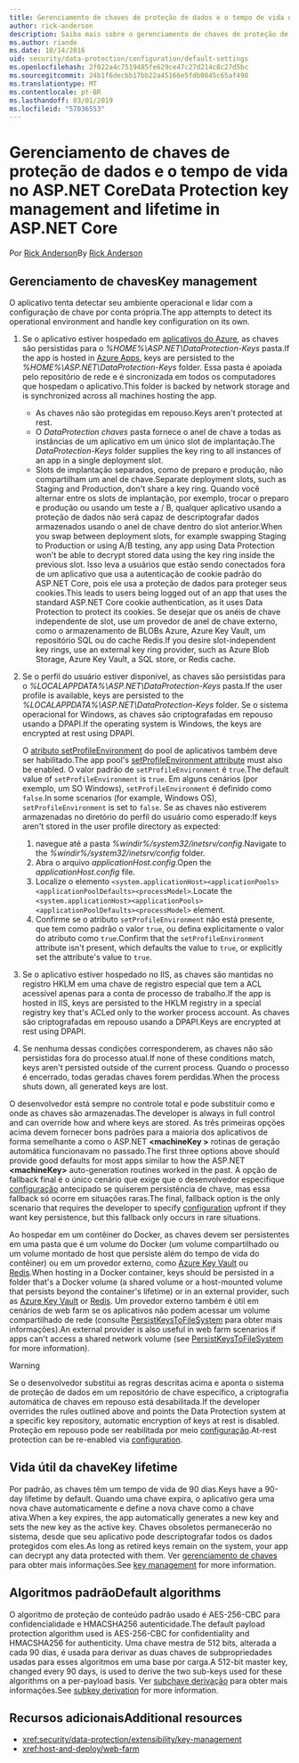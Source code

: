```yaml
---
title: Gerenciamento de chaves de proteção de dados e o tempo de vida no ASP.NET Core
author: rick-anderson
description: Saiba mais sobre o gerenciamento de chaves de proteção de dados e o tempo de vida no ASP.NET Core.
ms.author: riande
ms.date: 10/14/2016
uid: security/data-protection/configuration/default-settings
ms.openlocfilehash: 2f022a4c7519485fe629ce47c27d214c8c27d5bc
ms.sourcegitcommit: 24b1f6decbb17bb22a45166e5fdb0845c65af498
ms.translationtype: MT
ms.contentlocale: pt-BR
ms.lasthandoff: 03/01/2019
ms.locfileid: "57036553"
---
```

# <a name="data-protection-key-management-and-lifetime-in-aspnet-core"></a><span data-ttu-id="f7de4-103">Gerenciamento de chaves de proteção de dados e o tempo de vida no ASP.NET Core</span><span class="sxs-lookup"><span data-stu-id="f7de4-103">Data Protection key management and lifetime in ASP.NET Core</span></span>

<span data-ttu-id="f7de4-104">Por [Rick Anderson](https://twitter.com/RickAndMSFT)</span><span class="sxs-lookup"><span data-stu-id="f7de4-104">By [Rick Anderson](https://twitter.com/RickAndMSFT)</span></span>

## <a name="key-management"></a><span data-ttu-id="f7de4-105">Gerenciamento de chaves</span><span class="sxs-lookup"><span data-stu-id="f7de4-105">Key management</span></span>

<span data-ttu-id="f7de4-106">O aplicativo tenta detectar seu ambiente operacional e lidar com a configuração de chave por conta própria.</span><span class="sxs-lookup"><span data-stu-id="f7de4-106">The app attempts to detect its operational environment and handle key configuration on its own.</span></span>

1. <span data-ttu-id="f7de4-107">Se o aplicativo estiver hospedado em [aplicativos do Azure](https://azure.microsoft.com/services/app-service/), as chaves são persistidas para o *%HOME%\ASP.NET\DataProtection-Keys* pasta.</span><span class="sxs-lookup"><span data-stu-id="f7de4-107">If the app is hosted in [Azure Apps](https://azure.microsoft.com/services/app-service/), keys are persisted to the *%HOME%\ASP.NET\DataProtection-Keys* folder.</span></span> <span data-ttu-id="f7de4-108">Essa pasta é apoiada pelo repositório de rede e é sincronizada em todos os computadores que hospedam o aplicativo.</span><span class="sxs-lookup"><span data-stu-id="f7de4-108">This folder is backed by network storage and is synchronized across all machines hosting the app.</span></span>
   * <span data-ttu-id="f7de4-109">As chaves não são protegidas em repouso.</span><span class="sxs-lookup"><span data-stu-id="f7de4-109">Keys aren't protected at rest.</span></span>
   * <span data-ttu-id="f7de4-110">O *DataProtection chaves* pasta fornece o anel de chave a todas as instâncias de um aplicativo em um único slot de implantação.</span><span class="sxs-lookup"><span data-stu-id="f7de4-110">The *DataProtection-Keys* folder supplies the key ring to all instances of an app in a single deployment slot.</span></span>
   * <span data-ttu-id="f7de4-111">Slots de implantação separados, como de preparo e produção, não compartilham um anel de chave.</span><span class="sxs-lookup"><span data-stu-id="f7de4-111">Separate deployment slots, such as Staging and Production, don't share a key ring.</span></span> <span data-ttu-id="f7de4-112">Quando você alternar entre os slots de implantação, por exemplo, trocar o preparo e produção ou usando um teste a / B, qualquer aplicativo usando a proteção de dados não será capaz de descriptografar dados armazenados usando o anel de chave dentro do slot anterior.</span><span class="sxs-lookup"><span data-stu-id="f7de4-112">When you swap between deployment slots, for example swapping Staging to Production or using A/B testing, any app using Data Protection won't be able to decrypt stored data using the key ring inside the previous slot.</span></span> <span data-ttu-id="f7de4-113">Isso leva a usuários que estão sendo conectados fora de um aplicativo que usa a autenticação de cookie padrão do ASP.NET Core, pois ele usa a proteção de dados para proteger seus cookies.</span><span class="sxs-lookup"><span data-stu-id="f7de4-113">This leads to users being logged out of an app that uses the standard ASP.NET Core cookie authentication, as it uses Data Protection to protect its cookies.</span></span> <span data-ttu-id="f7de4-114">Se desejar que os anéis de chave independente de slot, use um provedor de anel de chave externo, como o armazenamento de BLOBs Azure, Azure Key Vault, um repositório SQL ou do cache Redis.</span><span class="sxs-lookup"><span data-stu-id="f7de4-114">If you desire slot-independent key rings, use an external key ring provider, such as Azure Blob Storage, Azure Key Vault, a SQL store, or Redis cache.</span></span>

1. <span data-ttu-id="f7de4-115">Se o perfil do usuário estiver disponível, as chaves são persistidas para o *%LOCALAPPDATA%\ASP.NET\DataProtection-Keys* pasta.</span><span class="sxs-lookup"><span data-stu-id="f7de4-115">If the user profile is available, keys are persisted to the *%LOCALAPPDATA%\ASP.NET\DataProtection-Keys* folder.</span></span> <span data-ttu-id="f7de4-116">Se o sistema operacional for Windows, as chaves são criptografadas em repouso usando a DPAPI.</span><span class="sxs-lookup"><span data-stu-id="f7de4-116">If the operating system is Windows, the keys are encrypted at rest using DPAPI.</span></span>

   <span data-ttu-id="f7de4-117">O [atributo setProfileEnvironment](/iis/configuration/system.applicationhost/applicationpools/add/processmodel#configuration) do pool de aplicativos também deve ser habilitado.</span><span class="sxs-lookup"><span data-stu-id="f7de4-117">The app pool's [setProfileEnvironment attribute](/iis/configuration/system.applicationhost/applicationpools/add/processmodel#configuration) must also be enabled.</span></span> <span data-ttu-id="f7de4-118">O valor padrão de `setProfileEnvironment` é `true`.</span><span class="sxs-lookup"><span data-stu-id="f7de4-118">The default value of `setProfileEnvironment` is `true`.</span></span> <span data-ttu-id="f7de4-119">Em alguns cenários (por exemplo, um SO Windows), `setProfileEnvironment` é definido como `false`.</span><span class="sxs-lookup"><span data-stu-id="f7de4-119">In some scenarios (for example, Windows OS), `setProfileEnvironment` is set to `false`.</span></span> <span data-ttu-id="f7de4-120">Se as chaves não estiverem armazenadas no diretório do perfil do usuário como esperado:</span><span class="sxs-lookup"><span data-stu-id="f7de4-120">If keys aren't stored in the user profile directory as expected:</span></span>

   1. <span data-ttu-id="f7de4-121">navegue até a pasta *%windir%/system32/inetsrv/config*.</span><span class="sxs-lookup"><span data-stu-id="f7de4-121">Navigate to the *%windir%/system32/inetsrv/config* folder.</span></span>
   1. <span data-ttu-id="f7de4-122">Abra o arquivo *applicationHost.config*.</span><span class="sxs-lookup"><span data-stu-id="f7de4-122">Open the *applicationHost.config* file.</span></span>
   1. <span data-ttu-id="f7de4-123">Localize o elemento `<system.applicationHost><applicationPools><applicationPoolDefaults><processModel>`.</span><span class="sxs-lookup"><span data-stu-id="f7de4-123">Locate the `<system.applicationHost><applicationPools><applicationPoolDefaults><processModel>` element.</span></span>
   1. <span data-ttu-id="f7de4-124">Confirme se o atributo `setProfileEnvironment` não está presente, que tem como padrão o valor `true`, ou defina explicitamente o valor do atributo como `true`.</span><span class="sxs-lookup"><span data-stu-id="f7de4-124">Confirm that the `setProfileEnvironment` attribute isn't present, which defaults the value to `true`, or explicitly set the attribute's value to `true`.</span></span>

1. <span data-ttu-id="f7de4-125">Se o aplicativo estiver hospedado no IIS, as chaves são mantidas no registro HKLM em uma chave de registro especial que tem a ACL acessível apenas para a conta de processo de trabalho.</span><span class="sxs-lookup"><span data-stu-id="f7de4-125">If the app is hosted in IIS, keys are persisted to the HKLM registry in a special registry key that's ACLed only to the worker process account.</span></span> <span data-ttu-id="f7de4-126">As chaves são criptografadas em repouso usando a DPAPI.</span><span class="sxs-lookup"><span data-stu-id="f7de4-126">Keys are encrypted at rest using DPAPI.</span></span>

1. <span data-ttu-id="f7de4-127">Se nenhuma dessas condições corresponderem, as chaves não são persistidas fora do processo atual.</span><span class="sxs-lookup"><span data-stu-id="f7de4-127">If none of these conditions match, keys aren't persisted outside of the current process.</span></span> <span data-ttu-id="f7de4-128">Quando o processo é encerrado, todas geradas chaves forem perdidas.</span><span class="sxs-lookup"><span data-stu-id="f7de4-128">When the process shuts down, all generated keys are lost.</span></span>

<span data-ttu-id="f7de4-129">O desenvolvedor está sempre no controle total e pode substituir como e onde as chaves são armazenadas.</span><span class="sxs-lookup"><span data-stu-id="f7de4-129">The developer is always in full control and can override how and where keys are stored.</span></span> <span data-ttu-id="f7de4-130">As três primeiras opções acima devem fornecer bons padrões para a maioria dos aplicativos de forma semelhante a como o ASP.NET  **\<machineKey >** rotinas de geração automática funcionavam no passado.</span><span class="sxs-lookup"><span data-stu-id="f7de4-130">The first three options above should provide good defaults for most apps similar to how the ASP.NET **\<machineKey>** auto-generation routines worked in the past.</span></span> <span data-ttu-id="f7de4-131">A opção de fallback final é o único cenário que exige que o desenvolvedor especifique [configuração](xref:security/data-protection/configuration/overview) antecipado se quiserem persistência de chave, mas essa fallback só ocorre em situações raras.</span><span class="sxs-lookup"><span data-stu-id="f7de4-131">The final, fallback option is the only scenario that requires the developer to specify [configuration](xref:security/data-protection/configuration/overview) upfront if they want key persistence, but this fallback only occurs in rare situations.</span></span>

<span data-ttu-id="f7de4-132">Ao hospedar em um contêiner do Docker, as chaves devem ser persistentes em uma pasta que é um volume do Docker (um volume compartilhado ou um volume montado de host que persiste além do tempo de vida do contêiner) ou em um provedor externo, como [Azure Key Vault](https://azure.microsoft.com/services/key-vault/) ou [Redis](https://redis.io/).</span><span class="sxs-lookup"><span data-stu-id="f7de4-132">When hosting in a Docker container, keys should be persisted in a folder that's a Docker volume (a shared volume or a host-mounted volume that persists beyond the container's lifetime) or in an external provider, such as [Azure Key Vault](https://azure.microsoft.com/services/key-vault/) or [Redis](https://redis.io/).</span></span> <span data-ttu-id="f7de4-133">Um provedor externo também é útil em cenários de web farm se os aplicativos não podem acessar um volume compartilhado de rede (consulte [PersistKeysToFileSystem](xref:security/data-protection/configuration/overview#persistkeystofilesystem) para obter mais informações).</span><span class="sxs-lookup"><span data-stu-id="f7de4-133">An external provider is also useful in web farm scenarios if apps can't access a shared network volume (see [PersistKeysToFileSystem](xref:security/data-protection/configuration/overview#persistkeystofilesystem) for more information).</span></span>

> [!WARNING]
> <span data-ttu-id="f7de4-134">Se o desenvolvedor substitui as regras descritas acima e aponta o sistema de proteção de dados em um repositório de chave específico, a criptografia automática de chaves em repouso está desabilitada.</span><span class="sxs-lookup"><span data-stu-id="f7de4-134">If the developer overrides the rules outlined above and points the Data Protection system at a specific key repository, automatic encryption of keys at rest is disabled.</span></span> <span data-ttu-id="f7de4-135">Proteção em repouso pode ser reabilitada por meio [configuração](xref:security/data-protection/configuration/overview).</span><span class="sxs-lookup"><span data-stu-id="f7de4-135">At-rest protection can be re-enabled via [configuration](xref:security/data-protection/configuration/overview).</span></span>

## <a name="key-lifetime"></a><span data-ttu-id="f7de4-136">Vida útil da chave</span><span class="sxs-lookup"><span data-stu-id="f7de4-136">Key lifetime</span></span>

<span data-ttu-id="f7de4-137">Por padrão, as chaves têm um tempo de vida de 90 dias.</span><span class="sxs-lookup"><span data-stu-id="f7de4-137">Keys have a 90-day lifetime by default.</span></span> <span data-ttu-id="f7de4-138">Quando uma chave expira, o aplicativo gera uma nova chave automaticamente e define a nova chave como a chave ativa.</span><span class="sxs-lookup"><span data-stu-id="f7de4-138">When a key expires, the app automatically generates a new key and sets the new key as the active key.</span></span> <span data-ttu-id="f7de4-139">Chaves obsoletos permanecerão no sistema, desde que seu aplicativo pode descriptografar todos os dados protegidos com eles.</span><span class="sxs-lookup"><span data-stu-id="f7de4-139">As long as retired keys remain on the system, your app can decrypt any data protected with them.</span></span> <span data-ttu-id="f7de4-140">Ver [gerenciamento de chaves](xref:security/data-protection/implementation/key-management#key-expiration-and-rolling) para obter mais informações.</span><span class="sxs-lookup"><span data-stu-id="f7de4-140">See [key management](xref:security/data-protection/implementation/key-management#key-expiration-and-rolling) for more information.</span></span>

## <a name="default-algorithms"></a><span data-ttu-id="f7de4-141">Algoritmos padrão</span><span class="sxs-lookup"><span data-stu-id="f7de4-141">Default algorithms</span></span>

<span data-ttu-id="f7de4-142">O algoritmo de proteção de conteúdo padrão usado é AES-256-CBC para confidencialidade e HMACSHA256 autenticidade.</span><span class="sxs-lookup"><span data-stu-id="f7de4-142">The default payload protection algorithm used is AES-256-CBC for confidentiality and HMACSHA256 for authenticity.</span></span> <span data-ttu-id="f7de4-143">Uma chave mestra de 512 bits, alterada a cada 90 dias, é usada para derivar as duas chaves de subpropriedades usadas para esses algoritmos em uma base por carga.</span><span class="sxs-lookup"><span data-stu-id="f7de4-143">A 512-bit master key, changed every 90 days, is used to derive the two sub-keys used for these algorithms on a per-payload basis.</span></span> <span data-ttu-id="f7de4-144">Ver [subchave derivação](xref:security/data-protection/implementation/subkeyderivation#additional-authenticated-data-and-subkey-derivation) para obter mais informações.</span><span class="sxs-lookup"><span data-stu-id="f7de4-144">See [subkey derivation](xref:security/data-protection/implementation/subkeyderivation#additional-authenticated-data-and-subkey-derivation) for more information.</span></span>

## <a name="additional-resources"></a><span data-ttu-id="f7de4-145">Recursos adicionais</span><span class="sxs-lookup"><span data-stu-id="f7de4-145">Additional resources</span></span>

* <xref:security/data-protection/extensibility/key-management>
* <xref:host-and-deploy/web-farm>
